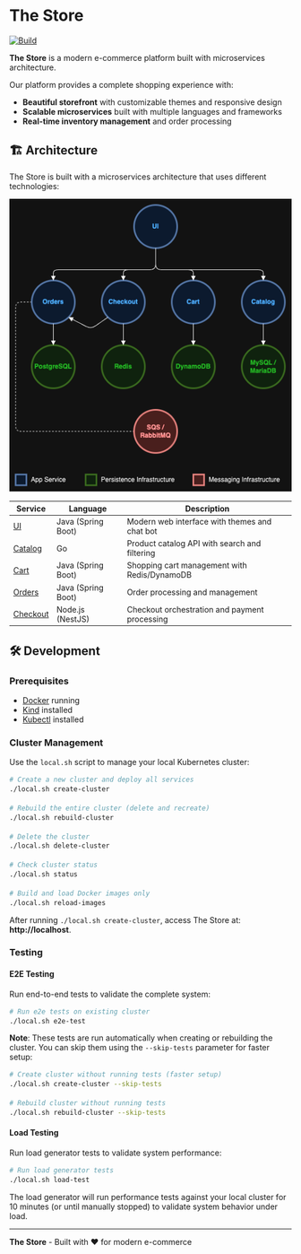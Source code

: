 # The Store

[![Build](https://github.com/jupmoreno/the-store/actions/workflows/main.yml/badge.svg)](https://github.com/jupmoreno/the-store/actions/workflows/main.yml)

**The Store** is a modern e-commerce platform built with microservices architecture.

Our platform provides a complete shopping experience with:
- **Beautiful storefront** with customizable themes and responsive design
- **Scalable microservices** built with multiple languages and frameworks
- **Real-time inventory management** and order processing

## 🏗️ Architecture

The Store is built with a microservices architecture that uses different technologies:

![Architecture](/docs/images/architecture.png)

| Service | Language | Description |
|---------|----------|-------------|
| [UI](./src/ui/) | Java (Spring Boot) | Modern web interface with themes and chat bot |
| [Catalog](./src/catalog/) | Go | Product catalog API with search and filtering |
| [Cart](./src/cart/) | Java (Spring Boot) | Shopping cart management with Redis/DynamoDB |
| [Orders](./src/orders/) | Java (Spring Boot) | Order processing and management |
| [Checkout](./src/checkout/) | Node.js (NestJS) | Checkout orchestration and payment processing |


## 🛠️ Development

### Prerequisites
- [Docker](https://docs.docker.com/get-docker/) running
- [Kind](https://kind.sigs.k8s.io/docs/user/quick-start/#installation) installed
- [Kubectl](https://kubernetes.io/docs/tasks/tools/install-kubectl/) installed

### Cluster Management

Use the `local.sh` script to manage your local Kubernetes cluster:

```bash
# Create a new cluster and deploy all services
./local.sh create-cluster

# Rebuild the entire cluster (delete and recreate)
./local.sh rebuild-cluster

# Delete the cluster
./local.sh delete-cluster

# Check cluster status
./local.sh status

# Build and load Docker images only
./local.sh reload-images
```

After running `./local.sh create-cluster`, access The Store at: **http://localhost**.

### Testing

#### E2E Testing

Run end-to-end tests to validate the complete system:

```bash
# Run e2e tests on existing cluster
./local.sh e2e-test
```

**Note**: These tests are run automatically when creating or rebuilding the cluster. You can skip them using the `--skip-tests` parameter for faster setup:

```bash
# Create cluster without running tests (faster setup)
./local.sh create-cluster --skip-tests

# Rebuild cluster without running tests
./local.sh rebuild-cluster --skip-tests
```

#### Load Testing
Run load generator tests to validate system performance:

```bash
# Run load generator tests
./local.sh load-test
```

The load generator will run performance tests against your local cluster for 10 minutes (or until manually stopped) to validate system behavior under load.

---

**The Store** - Built with ❤️ for modern e-commerce
